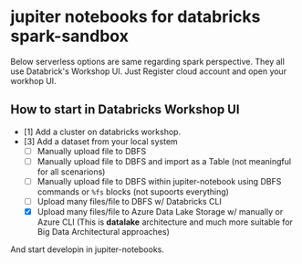 # jupiter notebooks for databricks spark-sandbox
Below serverless options are same regarding spark perspective. They all use Databrick's Workshop UI. Just Register cloud account and open your workhop UI.


## How to start in Databricks Workshop UI
- [1] Add a cluster on databricks workshop.
- [3] Add a dataset from your local system
   - [ ] Manually upload file to DBFS 
   - [ ] Manually upload file to DBFS and import as a Table (not meaningful for all scenarions)
   - [ ] Manually upload file to DBFS within jupiter-notebook using DBFS commands or `%fs` blocks (not supoorts everything) 
   - [ ] Upload many files/file to DBFS w/ Databricks CLI
   - [x] Upload many files/file to Azure Data Lake Storage w/ manually or Azure CLI (This is **datalake** architecture and much more suitable for Big Data Architectural approaches)

And start developin in jupiter-notebooks.

